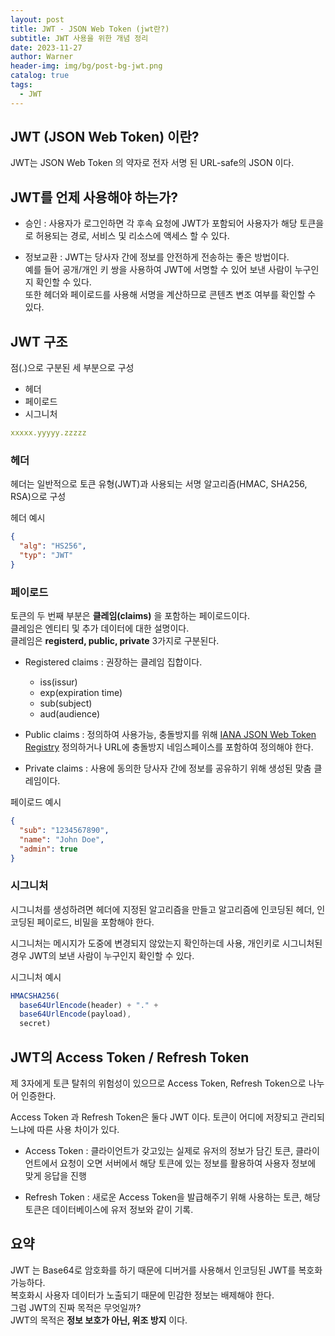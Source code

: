 ```yaml
---
layout: post
title: JWT - JSON Web Token (jwt란?)
subtitle: JWT 사용을 위한 개념 정리
date: 2023-11-27
author: Warner
header-img: img/bg/post-bg-jwt.png
catalog: true
tags:
  - JWT
---
```


## JWT (JSON Web Token) 이란?

JWT는 JSON Web Token 의 약자로 전자 서명 된 URL-safe의 JSON 이다.

## JWT를 언제 사용해야 하는가?

- 승인 : 사용자가 로그인하면 각 후속 요청에 JWT가 포함되어 사용자가 해당 토큰을로 허용되는 경로, 서비스 및 리소스에 액세스 할 수 있다.


- 정보교환 : JWT는 당사자 간에 정보를 안전하게 전송하는 좋은 방법이다.\
  예를 들어 공개/개인 키 쌍을 사용하여 JWT에 서명할 수 있어 보낸 사람이 누구인지 확인할 수 있다.\
  또한 헤더와 페이로드를 사용해 서명을 계산하므로 콘텐츠 변조 여부를 확인할 수 있다.

## JWT 구조

점(.)으로 구분된 세 부분으로 구성

- 헤더
- 페이로드
- 시그니처

~~~yaml
xxxxx.yyyyy.zzzzz
~~~

### 헤더

헤더는 일반적으로 토큰 유형(JWT)과 사용되는 서명 알고리즘(HMAC, SHA256, RSA)으로 구성

헤더 예시

~~~json
{
  "alg": "HS256",
  "typ": "JWT"
}
~~~

### 페이로드

토큰의 두 번째 부분은 **클레임(claims)** 을 포함하는 페이로드이다.\
클레임은 엔티티 및 추가 데이터에 대한 설명이다.\
클레임은 **registerd, public, private** 3가지로 구분된다.

- Registered claims : 권장하는 클레임 집합이다.
    - iss(issur)
    - exp(expiration time)
    - sub(subject)
    - aud(audience)

- Public claims : 정의하여 사용가능, 충돌방지를 위해 [IANA JSON Web Token Registry](https://www.iana.org/assignments/jwt/jwt.xhtml)
  정의하거나 URL에 충돌방지 네임스페이스를 포함하여 정의해야 한다.


- Private claims : 사용에 동의한 당사자 간에 정보를 공유하기 위해 생성된 맞춤 클레임이다.

페이로드 예시

~~~json
{
  "sub": "1234567890",
  "name": "John Doe",
  "admin": true
}
~~~

### 시그니처

시그니처를 생성하려면 헤더에 지정된 알고리즘을 만들고 알고리즘에 인코딩된 헤더, 인코딩된 페이로드, 비밀을 포함해야 한다.

시그니처는 메시지가 도중에 변경되지 않았는지 확인하는데 사용,
개인키로 시그니처된 경우 JWT의 보낸 사람이 누구인지 확인할 수 있다.

시그니처 예시

~~~js
HMACSHA256(
  base64UrlEncode(header) + "." +
  base64UrlEncode(payload),
  secret)
~~~

## JWT의 Access Token / Refresh Token

제 3자에게 토큰 탈취의 위험성이 있으므로 Access Token, Refresh Token으로 나누어 인증한다.

Access Token 과 Refresh Token은 둘다 JWT 이다. 토큰이 어디에 저장되고 관리되느냐에 따른 사용 차이가 있다.

- Access Token : 클라이언트가 갖고있는 실제로 유저의 정보가 담긴 토큰, 클라이언트에서 요청이 오면 서버에서 해당 토큰에 있는 정보를 활용하여 사용자 정보에 맞게 응답을 진행


- Refresh Token : 새로운 Access Token을 발급해주기 위해 사용하는 토큰, 해당 토큰은 데이터베이스에 유저 정보와 같이 기록.

## 요약

JWT 는 Base64로 암호화를 하기 때문에 디버거를 사용해서 인코딩된 JWT를 복호화 가능하다.\
복호화시 사용자 데이터가 노출되기 때문에 민감한 정보는 배제해야 한다.\
그럼 JWT의 진짜 목적은 무엇일까?\
JWT의 목적은 **정보 보호가 아닌, 위조 방지** 이다.

